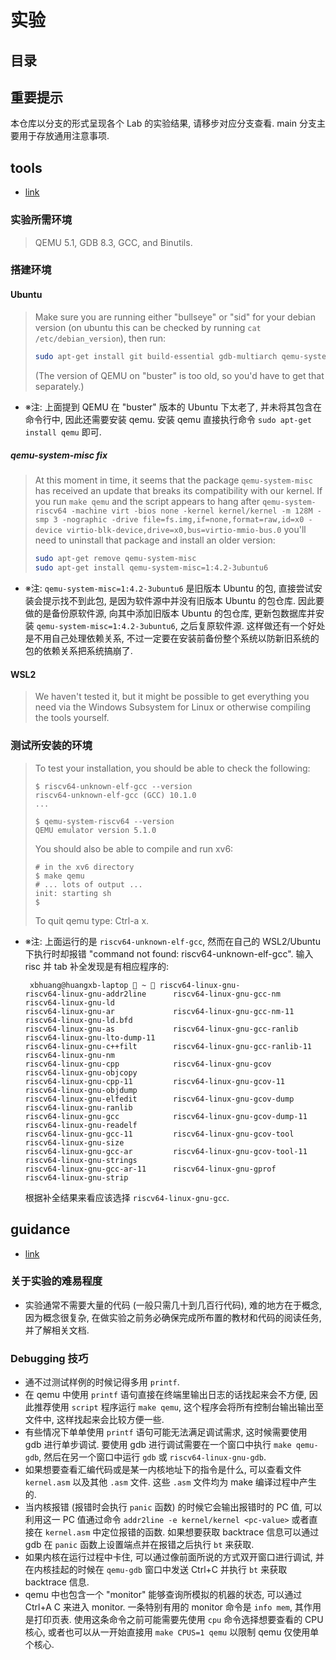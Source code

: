 # 实验

## 目录

## 重要提示

本仓库以分支的形式呈现各个 Lab 的实验结果, 请移步对应分支查看. main 分支主要用于存放通用注意事项.

## tools

- [link](https://pdos.csail.mit.edu/6.1810/2020/tools.html)

### 实验所需环境

> QEMU 5.1, GDB 8.3, GCC, and Binutils.

### 搭建环境

#### Ubuntu

> Make sure you are running either "bullseye" or "sid" for your debian version (on ubuntu this can be checked by running `cat /etc/debian_version`), then run:
>
> ```bash
> sudo apt-get install git build-essential gdb-multiarch qemu-system-misc gcc-riscv64-linux-gnu binutils-riscv64-linux-gnu
> ```
>
> (The version of QEMU on "buster" is too old, so you'd have to get that separately.)

- ※注: 上面提到 QEMU 在 "buster" 版本的 Ubuntu 下太老了, 并未将其包含在命令行中, 因此还需要安装 qemu. 安装 qemu 直接执行命令 `sudo apt-get install qemu` 即可.

##### qemu-system-misc fix

> At this moment in time, it seems that the package `qemu-system-misc` has received an update that breaks its compatibility with our kernel. If you run `make qemu` and the script appears to hang after
> `qemu-system-riscv64 -machine virt -bios none -kernel kernel/kernel -m 128M -smp 3 -nographic -drive file=fs.img,if=none,format=raw,id=x0 -device virtio-blk-device,drive=x0,bus=virtio-mmio-bus.0`
> you'll need to uninstall that package and install an older version:
>
> ```bash
> sudo apt-get remove qemu-system-misc
> sudo apt-get install qemu-system-misc=1:4.2-3ubuntu6
> ```

- ※注: `qemu-system-misc=1:4.2-3ubuntu6` 是旧版本 Ubuntu 的包, 直接尝试安装会提示找不到此包, 是因为软件源中并没有旧版本 Ubuntu 的包仓库. 因此要做的是备份原软件源, 向其中添加旧版本 Ubuntu 的包仓库, 更新包数据库并安装 `qemu-system-misc=1:4.2-3ubuntu6`, 之后复原软件源. 这样做还有一个好处是不用自己处理依赖关系, 不过一定要在安装前备份整个系统以防新旧系统的包的依赖关系把系统搞崩了.

#### WSL2

> We haven't tested it, but it might be possible to get everything you need via the Windows Subsystem for Linux or otherwise compiling the tools yourself.

### 测试所安装的环境

> To test your installation, you should be able to check the following:
>
> ```text
> $ riscv64-unknown-elf-gcc --version
> riscv64-unknown-elf-gcc (GCC) 10.1.0
> ...
>
> $ qemu-system-riscv64 --version
> QEMU emulator version 5.1.0
> ```
>
> You should also be able to compile and run xv6:
>
> ```text
> # in the xv6 directory
> $ make qemu
> # ... lots of output ...
> init: starting sh
> $
> ```
>
> To quit qemu type: Ctrl-a x.

- ※注: 上面运行的是 `riscv64-unknown-elf-gcc`, 然而在自己的 WSL2/Ubuntu 下执行时却报错 "command not found: riscv64-unknown-elf-gcc". 输入 risc 并 tab 补全发现是有相应程序的:

  ```text
   xbhuang@huangxb-laptop  ~  riscv64-linux-gnu-                                                            riscv64-linux-gnu-addr2line      riscv64-linux-gnu-gcc-nm         riscv64-linux-gnu-ld
  riscv64-linux-gnu-ar             riscv64-linux-gnu-gcc-nm-11      riscv64-linux-gnu-ld.bfd
  riscv64-linux-gnu-as             riscv64-linux-gnu-gcc-ranlib     riscv64-linux-gnu-lto-dump-11
  riscv64-linux-gnu-c++filt        riscv64-linux-gnu-gcc-ranlib-11  riscv64-linux-gnu-nm
  riscv64-linux-gnu-cpp            riscv64-linux-gnu-gcov           riscv64-linux-gnu-objcopy
  riscv64-linux-gnu-cpp-11         riscv64-linux-gnu-gcov-11        riscv64-linux-gnu-objdump
  riscv64-linux-gnu-elfedit        riscv64-linux-gnu-gcov-dump      riscv64-linux-gnu-ranlib
  riscv64-linux-gnu-gcc            riscv64-linux-gnu-gcov-dump-11   riscv64-linux-gnu-readelf
  riscv64-linux-gnu-gcc-11         riscv64-linux-gnu-gcov-tool      riscv64-linux-gnu-size
  riscv64-linux-gnu-gcc-ar         riscv64-linux-gnu-gcov-tool-11   riscv64-linux-gnu-strings
  riscv64-linux-gnu-gcc-ar-11      riscv64-linux-gnu-gprof          riscv64-linux-gnu-strip
  ```

  根据补全结果来看应该选择 `riscv64-linux-gnu-gcc`.

## guidance

- [link](https://pdos.csail.mit.edu/6.1810/2020/labs/guidance.html)

### 关于实验的难易程度

- 实验通常不需要大量的代码 (一般只需几十到几百行代码), 难的地方在于概念, 因为概念很复杂, 在做实验之前务必确保完成所布置的教材和代码的阅读任务, 并了解相关文档.

### Debugging 技巧

- 通不过测试样例的时候记得多用 `printf`.
- 在 qemu 中使用 `printf` 语句直接在终端里输出日志的话找起来会不方便, 因此推荐使用 `script` 程序运行 `make qemu`, 这个程序会将所有控制台输出输出至文件中, 这样找起来会比较方便一些.
- 有些情况下单单使用 `printf` 语句可能无法满足调试需求, 这时候需要使用 gdb 进行单步调试. 要使用 gdb 进行调试需要在一个窗口中执行 `make qemu-gdb`, 然后在另一个窗口中运行 `gdb` 或 `riscv64-linux-gnu-gdb`.
- 如果想要查看汇编代码或是某一内核地址下的指令是什么, 可以查看文件 `kernel.asm` 以及其他 `.asm` 文件. 这些 `.asm` 文件均为 make 编译过程中产生的.
- 当内核报错 (报错时会执行 `panic` 函数) 的时候它会输出报错时的 PC 值, 可以利用这一 PC 值通过命令 `addr2line -e kernel/kernel <pc-value>` 或者直接在 `kernel.asm` 中定位报错的函数. 如果想要获取 backtrace 信息可以通过 gdb 在 `panic` 函数上设置端点并在报错之后执行 `bt` 来获取.
- 如果内核在运行过程中卡住, 可以通过像前面所说的方式双开窗口进行调试, 并在内核挂起的时候在 `qemu-gdb` 窗口中发送 Ctrl+C 并执行 `bt` 来获取 backtrace 信息.
- qemu 中也包含一个 "monitor" 能够查询所模拟的机器的状态, 可以通过 Ctrl+A C 来进入 monitor. 一条特别有用的 monitor 命令是 `info mem`, 其作用是打印页表. 使用这条命令之前可能需要先使用 `cpu` 命令选择想要查看的 CPU 核心, 或者也可以从一开始直接用 `make CPUS=1 qemu` 以限制 qemu 仅使用单个核心.
